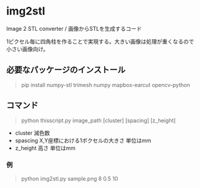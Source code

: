 # img2stl
Image 2 STL converter / 画像からSTLを生成するコード

1ピクセル毎に四角柱を作ることで実現する。大きい画像は処理が重くなるので小さい画像向け。

## 必要なパッケージのインストール

> pip install numpy-stl trimesh numpy mapbox-earcut opencv-python 

## コマンド

>python thisscript.py image_path [cluster] [spacing] [z_height]

* cluster 減色数
* spascing X,Y座標における1ボクセルの大きさ 単位はmm
* z_height 高さ 単位はmm 

### 例

> python img2stl.py sample.png 8 0.5 10

